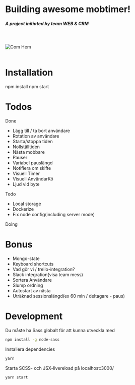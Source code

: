 
# Building awesome mobtimer!
##### A project initiated by team WEB & CRM


<br><br>
![Com Hem](https://encrypted-tbn0.gstatic.com/images?q=tbn:ANd9GcRSKoI_VsCygNKs_M50WQaUp4ibBAfgj3hgSxjBWBR-y2od8FX0sFc74P81)
<br><br>

# Installation

npm install
npm start

# Todos
Done
* Lägg till / ta bort användare
* Rotation av användare
* Starta/stoppa tiden
* Nollställtiden
* Nästa mobbare
* Pauser
* Variabel pauslängd
* Notifiera om skifte
* Visuell Timer 
* Visuell AnvändarKö 
* Ljud vid byte

Todo
* Local storage
* Dockerize
* Fix node config(including server mode)

Doing

# Bonus
  <ul>
      <li>Mongo-state</li>
      <li>Keyboard shortcuts</li>
      <li>Vad gör vi / trello-integration? </li>
      <li>Slack integration(visa team mess)</li>
      <li>Sortera Användare</li>
      <li>Slump ordning</li>
      <li>Autostart av nästa</li>
      <li>Uträknad sessionslängd(ex 60 min / deltagare - paus)</li>
  </ul>

# Development

Du måste ha Sass globalt för att kunna utveckla med 
```bash
npm install -g node-sass
``` 

Installera dependencies
```bash
yarn
```

Starta SCSS- och JSX-livereload på localhost:3000/
```
yarn start
```
